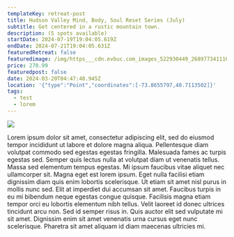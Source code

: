 ```yaml
---
templateKey: retreat-post
title: Hudson Valley Mind, Body, Soul Reset Series (July)
subtitle: Get centered in a rustic mountain town.
description: (5 spots available)
startDate: 2024-07-19T19:04:05.619Z
endDate: 2024-07-21T19:04:05.631Z
featuredRetreat: false
featuredimage: /img/https___cdn.evbuc.com_images_522930449_268977341116_1_original.jpg
price: 270.99
featuredpost: false
date: 2024-03-20T04:47:48.945Z
location: '{"type":"Point","coordinates":[-73.8655797,40.7113502]}'
tags:
  - test
  - lorem
---
```

![](/img/montana.jpeg)

Lorem ipsum dolor sit amet, consectetur adipiscing elit, sed do eiusmod tempor incididunt ut labore et dolore magna aliqua. Pellentesque diam volutpat commodo sed egestas egestas fringilla. Malesuada fames ac turpis egestas sed. Semper quis lectus nulla at volutpat diam ut venenatis tellus. Massa sed elementum tempus egestas. Mi ipsum faucibus vitae aliquet nec ullamcorper sit. Magna eget est lorem ipsum. Eget nulla facilisi etiam dignissim diam quis enim lobortis scelerisque. Ut etiam sit amet nisl purus in mollis nunc sed. Elit at imperdiet dui accumsan sit amet. Faucibus turpis in eu mi bibendum neque egestas congue quisque. Facilisis magna etiam tempor orci eu lobortis elementum nibh tellus. Velit laoreet id donec ultrices tincidunt arcu non. Sed id semper risus in. Quis auctor elit sed vulputate mi sit amet. Dignissim enim sit amet venenatis urna cursus eget nunc scelerisque. Pharetra sit amet aliquam id diam maecenas ultricies mi.